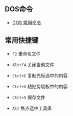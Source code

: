 ## DOS命令
 * [DOS 常用命令](https://github.com/WenzelLin/knowledge-base/edit/master/Windows/DOS.md)

## 常用快捷键

  * `F2` 重命名文件

  * `Alt+F4` 关闭当前文件
  
  * `Ctrl+C` 复制光标选中的内容
  
  * `Ctrl+V` 粘贴剪切板中的内容
  
  * `Ctrl+S` 保存文件
  
  * `Alt` 焦点选中工具条
